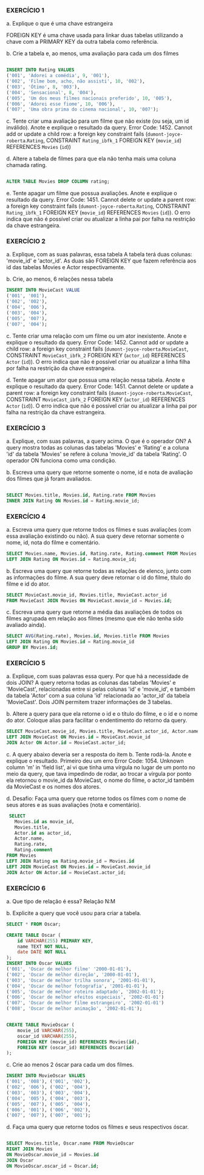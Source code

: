 ### EXERCÍCIO 1

a. Explique o que é uma chave estrangeira

 FOREIGN KEY é uma chave usada para linkar duas tabelas utilizando a chave com a PRIMARY KEY da outra tabela como referência.

b. Crie a tabela e, ao menos, uma avaliação para cada um dos filmes

```sql

INSERT INTO Rating VALUES
('001', 'Adorei a comédia', 9, '001'),
('002', 'Filme bom, acho, não assisti', 10, '002'),
('003', 'Ótimo', 8, '003'),
('004', 'Sensacional', 8, '004'),
('005', 'Um dos meus filmes nacionais preferido', 10, '005'),
('006', 'Adorei esse fiome', 10, '006'),
('007', 'Uma obra prima do cinema nacional', 10, '007');

```

c. Tente criar uma avaliação para um filme que não existe (ou seja, um id inválido). Anote e explique o resultado da query.
Error Code: 1452. Cannot add or update a child row: a foreign key constraint fails (`dumont-joyce-roberta`.`Rating`, CONSTRAINT `Rating_ibfk_1` FOREIGN KEY (`movie_id`) REFERENCES `Movies` (`id`))


d. Altere a tabela de filmes para que ela não tenha mais uma coluna chamada rating.
```sql

ALTER TABLE Movies DROP COLUMN rating;

```

e. Tente apagar um filme que possua avaliações. Anote e explique o resultado da query.
Error Code: 1451. Cannot delete or update a parent row: a foreign key constraint fails (`dumont-joyce-roberta`.`Rating`, CONSTRAINT `Rating_ibfk_1` FOREIGN KEY (`movie_id`) REFERENCES `Movies` (`id`)).
O erro indica que não é possível criar ou atualizar a linha pai por falha na restrição da chave estrangeira.

### EXERCÍCIO 2

a. Explique, com as suas palavras, essa tabela
A tabela terá duas colunas: 'movie_id' e 'actor_id'. As duas são FOREIGN KEY que fazem referência aos id das tabelas Movies e Actor respectivamente.

b. Crie, ao menos, 6 relações nessa tabela

```sql
INSERT INTO MovieCast VALUE
('001', '001'), 
('002', '002'), 
('004', '006'),
('003', '004'), 
('005', '007'), 
('007', '004');

```

c. Tente criar uma relação com um filme ou um ator inexistente. Anote e explique o resultado da query.
Error Code: 1452. Cannot add or update a child row: a foreign key constraint fails (`dumont-joyce-roberta`.`MovieCast`, CONSTRAINT `MovieCast_ibfk_2` FOREIGN KEY (`actor_id`) REFERENCES `Actor` (`id`)).
O erro indica que não é possível criar ou atualizar a linha filha por falha na restrição da chave estrangeira.


d. Tente apagar um ator que possua uma relação nessa tabela. Anote e explique o resultado da query.
Error Code: 1451. Cannot delete or update a parent row: a foreign key constraint fails (`dumont-joyce-roberta`.`MovieCast`, CONSTRAINT `MovieCast_ibfk_2` FOREIGN KEY (`actor_id`) REFERENCES `Actor` (`id`)).
O erro indica que não é possível criar ou atualizar a linha pai por falha na restrição da chave estrangeira.

### EXERCÍCIO 3

a. Explique, com suas palavras, a query acima. O que é o operador ON?
A query mostra todas as colunas das tabelas 'Movies' e 'Rating' e a coluna 'id' da tabela 'Movies' se refere à coluna 'movie_id' da tabela 'Rating'. O operador ON funciona como uma condição.

b. Escreva uma query que retorne somente o nome, id e nota de avaliação dos filmes que já foram avaliados.

 ```sql

SELECT Movies.title, Movies.id, Rating.rate FROM Movies 
INNER JOIN Rating ON Movies.id = Rating.movie_id;

 ```

 ### EXERCÍCIO 4

 a. Escreva uma query que retorne todos os filmes e suas avaliações (com essa avaliação existindo ou não). A sua query deve retornar somente o nome, id, nota do filme e comentário.

  ```sql
  SELECT Movies.name, Movies.id, Rating.rate, Rating.comment FROM Movies 
LEFT JOIN Rating ON Movies.id = Rating.movie_id;

  ```

  b. Escreva uma query que retorne todas as relações de elenco, junto com as informações do filme. A sua query deve retornar o id do filme, título do filme e id do ator.

  ```sql
  SELECT MovieCast.movie_id, Movies.title, MovieCast.actor_id 
  FROM MovieCast JOIN Movies ON MovieCast.movie_id = Movies.id;

  ```

  c. Escreva uma query que retorne a média das avaliações de todos os filmes agrupada em relação aos filmes (mesmo que ele não tenha sido avaliado ainda).

   ```sql
SELECT AVG(Rating.rate), Movies.id, Movies.title FROM Movies
LEFT JOIN Rating ON Movies.id = Rating.movie_id
GROUP BY Movies.id;

  ```

  ### EXERCÍCIO 5

  a. Explique, com suas palavras essa query. Por que há a necessidade de dois JOIN?
  A query retorna todas as colunas das tabelas 'Movies' e 'MovieCast', relacionadas entre si pelas colunas 'id' e 'movie_id', e também da tabela 'Actor' com a sua coluna 'id' relacionada ao 'actor_id' da tabela 'MovieCast'. Dois JOIN permitem trazer informações de 3 tabelas.

  b. Altere a query para que ela retorne o id e o título do filme, e o id e o nome do ator. Coloque alias para facilitar o endentimento do retorno da query.

  ```sql
SELECT MovieCast.movie_id, Movies.title, MovieCast.actor_id, Actor.name FROM Movies
LEFT JOIN MovieCast ON Movies.id = MovieCast.movie_id
JOIN Actor ON Actor.id = MovieCast.actor_id;
```
  c. A query abaixo deveria ser a resposta do item b. Tente rodá-la. Anote e explique o resultado.
  Primeiro deu um erro Error Code: 1054. Unknown column 'm' in 'field list', aí vi que tinha uma vírgula no lugar de um ponto no meio da query, que tava impedindo de rodar, ao trocar a vírgula por ponto ela retornou o movie_id da MovieCast, o nome do filme, o actor_id também da MovieCast e os nomes dos atores.


  d. Desafio: Faça uma query que retorne todos os filmes com o nome de seus atores e as suas avaliações (nota e comentário).

 ```sql
  SELECT 
	Movies.id as movie_id, 
    Movies.title, 
    Actor.id as actor_id, 
    Actor.name, 
    Rating.rate, 
    Rating.comment 
FROM Movies
LEFT JOIN Rating on Rating.movie_id = Movies.id
LEFT JOIN MovieCast ON Movies.id = MovieCast.movie_id
JOIN Actor ON Actor.id = MovieCast.actor_id;
```

  ### EXERCÍCIO 6

  a. Que tipo de relação é essa?
  Relação N:M

  b. Explicite a query que você usou para criar a tabela.
```sql
SELECT * FROM Oscar;

CREATE TABLE Oscar (
	id VARCHAR(255) PRIMARY KEY,
    name TEXT NOT NULL,
    date DATE NOT NULL
);
INSERT INTO Oscar VALUES
('001', 'Oscar de melhor filme' '2000-01-01'),
('002', 'Oscar de melhor direção', '2000-01-01'),
('003', 'Oscar de melhor trilha sonora', '2001-01-01'),
('004', 'Oscar de melhor fotografia', '2001-01-01'),
('005', 'Oscar de melhor roteiro adaptado', '2002-01-01');
('006', 'Oscar de melhor efeitos especiais', '2002-01-01')
('007', 'Oscar de melhor filme estrangeiro', '2002-01-01')
('008', 'Oscar de melhor animação', '2002-01-01');


CREATE TABLE MovieOscar (
	movie_id VARCHAR(255),
	oscar_id VARCHAR(255),
    FOREIGN KEY (movie_id) REFERENCES Movies(id),
    FOREIGN KEY (oscar_id) REFERENCES Oscar(id)
);
```

  c. Crie ao menos 2 óscar para cada um dos filmes.
  ```sql
  INSERT INTO MovieOscar VALUES
('001', '008'), ('001', '002'),
('002', '006'), ('002', '004'),
('003', '003'), ('003', '004'),
('004', '005'), ('004', '003'),
('005', '007'), ('005', '004'),
('006', '001'), ('006', '002'),
('007', '007'), ('007', '001');
```
  
  d. Faça uma query que retorne todos os filmes e seus respectivos óscar.
  ```sql

  SELECT Movies.title, Oscar.name FROM MovieOscar
RIGHT JOIN Movies
ON MovieOscar.movie_id = Movies.id
JOIN Oscar
ON MovieOscar.oscar_id = Oscar.id;

```